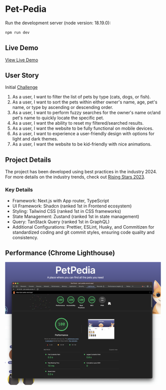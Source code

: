 # Pet-Pedia

Run the development server (node version: 18.19.0):

```bash
npm run dev
```

## Live Demo

[View Live Demo](https://pet-pedia.vercel.app/)

## User Story

Initial [Challenge](https://github.com/Medibank/coding-challenge-web)

1. As a user, I want to filter the list of pets by type (cats, dogs, or fish).
2. As a user, I want to sort the pets within either owner's name, age, pet's name, or type by ascending or descending order.
3. As a user, I want to perform fuzzy searches for the owner's name or/and pet's name to quickly locate the specific pet.
4. As a user, I want the ability to reset my filtered/searched results.
5. As a user, I want the website to be fully functional on mobile devices.
6. As a user, I want to experience a user-friendly design with options for light and dark themes.
7. As a user, I want the website to be kid-friendly with nice animations.

## Project Details

The project has been developed using best practices in the industry 2024. For more details on the industry trends, check out [Rising Stars 2023](https://risingstars.js.org/2023/en).

### Key Details

-   Framework: Next.js with App router, TypeScript
-   UI Framework: Shadcn (ranked 1st in Frontend ecosystem)
-   Styling: Tailwind CSS (ranked 1st in CSS frameworks)
-   State Management: Zustand (ranked 1st in state management)
-   Query: TanStack Query (ranked 1st in GraphQL)
-   Additional Configurations: Prettier, ESLint, Husky, and Commitizen for standardized coding and git commit styles, ensuring code quality and consistency.

## Performance (Chrome Lighthouse)

![plot](./public/assets/performance.png)
